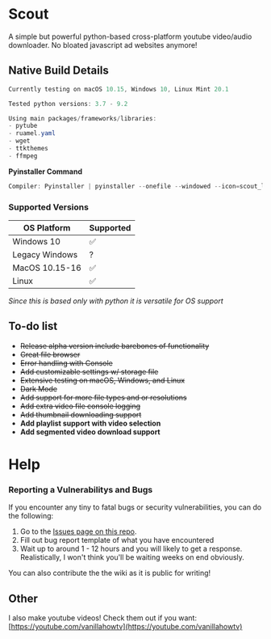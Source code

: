 # Scout

A simple but powerful python-based cross-platform youtube video/audio downloader.
No bloated javascript ad websites anymore!

## Native Build Details
```cs
Currently testing on macOS 10.15, Windows 10, Linux Mint 20.1

Tested python versions: 3.7 - 9.2

Using main packages/frameworks/libraries:
- pytube
- ruamel.yaml
- wget
- ttkthemes
- ffmpeg
```
**Pyinstaller Command**
```cs
Compiler: Pyinstaller | pyinstaller --onefile --windowed --icon=scout_logo.png --osx-bundle-identifier="com.leifadev.scout" -n="Scout" scout.py
```
### Supported Versions

| OS Platform | Supported   |
| ------- | ------------------|
| Windows 10 | :white_check_mark:|
| Legacy Windows | ?                |
| MacOS 10.15-16 | :white_check_mark: |
| Linux   | :white_check_mark: |

*Since this is based only with python it is versatile for OS support*

 ## To-do list
- ~~Release alpha version include barebones of functionality~~
- ~~Great file browser~~
- ~~Error handling with Console~~
- ~~Add customizable settings w/ storage file~~
- ~~Extensive testing on macOS, Windows, and Linux~~
- ~~Dark Mode~~
- ~~Add support for more file types and or resolutions~~
- ~~Add extra video file console logging~~
- ~~Add thumbnail downloading  support~~
- **Add playlist support with video selection**
- **Add segmented video download support**

# Help

### Reporting a Vulnerabilitys and Bugs

If you encounter any tiny to fatal bugs or security vulnerabilities, you can do the following:

1. Go to the [Issues page on this repo](https://github.com/leifadev/scout/issues).
2. Fill out bug report template of what you have encountered
3. Wait up to around 1 - 12 hours and you will likely to get a response. Realistically, I won't think you'll be waiting weeks on end obviously.

You can also contribute the the wiki as it is public for writing!

## Other
I also make youtube videos! Check them out if you want:
[https://youtube.com/vanillahowtv](https://youtube.com/vanillahowtv)
